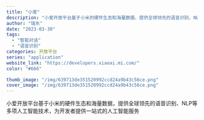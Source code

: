 ```yaml
---
title: "小爱"
description: "小爱开放平台基于小米的硬件生态和海量数据，提供全球领先的语音识别、NLP等多项人工智能技术，为开发者提供一站式的人工智能"
author: "瑞东"
date: "2023-03-30"
tags:
  - "智能对话"
  - "语音识别"
categories: 开放平台
series: "application"
website_link: "https://developers.xiaoai.mi.com/"
color: "#666"

thumb_image: "/img/639713de351520992ccd24a9b43c56ce.png"
cover_image: "/img/639713de351520992ccd24a9b43c56ce.png"
---
```


小爱开放平台基于小米的硬件生态和海量数据，提供全球领先的语音识别、NLP等多项人工智能技术，为开发者提供一站式的人工智能服务